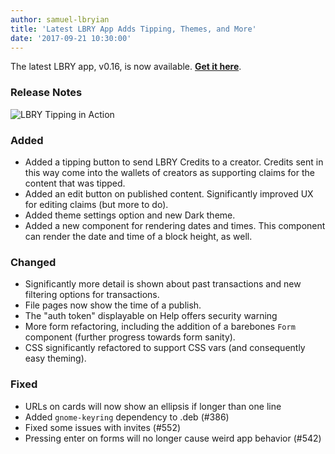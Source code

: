 ```yaml
---
author: samuel-lbryian
title: 'Latest LBRY App Adds Tipping, Themes, and More'
date: '2017-09-21 10:30:00'
---
```


The latest LBRY app, v0.16, is now available. [**Get it here**](/get).

### Release Notes

![LBRY Tipping in Action](https://spee.ch/0/lbrytipping.gif)

### Added
  * Added a tipping button to send LBRY Credits to a creator. Credits sent in this way come into the wallets of creators as supporting claims for the content that was tipped.
  * Added an edit button on published content. Significantly improved UX for editing claims (but more to do).
  * Added theme settings option and new Dark theme.
  * Added a new component for rendering dates and times. This component can render the date and time of a block height, as well.

### Changed
  * Significantly more detail is shown about past transactions and new filtering options for transactions.
  * File pages now show the time of a publish.
  * The "auth token" displayable on Help offers security warning
  * More form refactoring, including the addition of a barebones `Form` component (further progress towards form sanity).
  * CSS significantly refactored to support CSS vars (and consequently easy theming).

### Fixed
  * URLs on cards will now show an ellipsis if longer than one line
  * Added `gnome-keyring` dependency to .deb (#386)
  * Fixed some issues with invites (#552)
  * Pressing enter on forms will no longer cause weird app behavior (#542)
